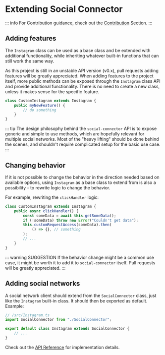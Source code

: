 # Extending Social Connector

::: info
For Contribution guidance, check out the [Contribution](/guide/contribution) Section.
:::

## Adding features

The `Instagram` class can be used as a base class and be extended with additional functionality, while inheriting whatever
built-in functions that can still work the same way.

As this project is still in an unstable API version (v0.x), pull requests adding features will be greatly appreciated.
When adding features to the project itself, more public methods can be exposed through the `Instagram` class API
and provide additional functionality. There is no need to create a new class, unless it makes sense for the specific
feature.

```ts
class CustomInstagram extends Instagram {
	public myNewFeature() {
		// do something
	}
}
```

::: tip
The design philosophy behind the `social-connector` API is to expose generic and simple to use methods, which are hopefully
relevant for multiple social networks. Most of the "heavy lifting" should be done behind the scenes, and shouldn't
require complicated setup for the basic use case.
:::

## Changing behavior

If it is not possible to change the behavior in the direction needed based on available options, using `Instagram` as a
base class to extend from is also a possibility - to rewrite logic to change the behavior.

For example, rewriting the `clickHandler` logic:

```ts
class CustomInstagram extends Instagram {
	public async clickHandler() {
		const someData = await this.getSomeData();
		if (!someData) throw new Error("Couldn't get data");
		this.customRequestAccess(someData).then(
			() => {}, // something
		);
		// ...
	}
}
```

::: warning SUGGESTION
If the behavior change might be a common use case, it might be worth it to add it to `social-connector` itself.
Pull requests will be greatly appreciated.
:::

## Adding social networks

A social network client should extend from the `SocialConnector` class, just like the `Instagram` built-in class.
It should then be exported as default. Example:

```ts
// /src/Instagram.ts
import SocialConnector from "./SocialConnector";

export default class Instagram extends SocialConnector {
	// ...
}
```

Check out the [API Reference](/reference/social-connector) for implementation details.
